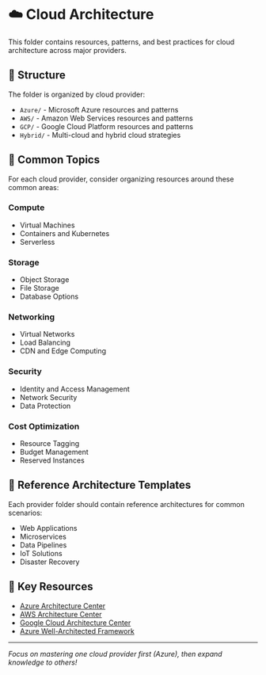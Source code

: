 # ☁️ Cloud Architecture

This folder contains resources, patterns, and best practices for cloud architecture across major providers.

## 📂 Structure

The folder is organized by cloud provider:

- `Azure/` - Microsoft Azure resources and patterns
- `AWS/` - Amazon Web Services resources and patterns
- `GCP/` - Google Cloud Platform resources and patterns
- `Hybrid/` - Multi-cloud and hybrid cloud strategies

## 📌 Common Topics

For each cloud provider, consider organizing resources around these common areas:

### Compute
- Virtual Machines
- Containers and Kubernetes
- Serverless

### Storage
- Object Storage
- File Storage
- Database Options

### Networking
- Virtual Networks
- Load Balancing
- CDN and Edge Computing

### Security
- Identity and Access Management
- Network Security
- Data Protection

### Cost Optimization
- Resource Tagging
- Budget Management
- Reserved Instances

## 📝 Reference Architecture Templates

Each provider folder should contain reference architectures for common scenarios:

- Web Applications
- Microservices
- Data Pipelines
- IoT Solutions
- Disaster Recovery

## 🔗 Key Resources

- [Azure Architecture Center](https://learn.microsoft.com/en-us/azure/architecture/)
- [AWS Architecture Center](https://aws.amazon.com/architecture/)
- [Google Cloud Architecture Center](https://cloud.google.com/architecture)
- [Azure Well-Architected Framework](https://learn.microsoft.com/en-us/azure/architecture/framework/)

---

_Focus on mastering one cloud provider first (Azure), then expand knowledge to others!_